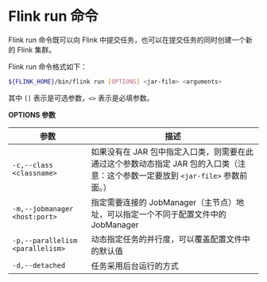 # Flink run 命令

Flink run 命令既可以向 Flink 中提交任务，也可以在提交任务的同时创建一个新的 Flink 集群。

Flink run 命令格式如下：

```bash
${FLINK_HOME}/bin/flink run [OPTIONS] <jar-file> <arguments>
```

其中 `[]` 表示是可选参数，`<>` 表示是必填参数。

**OPTIONS 参数**

| 参数                               | 描述                                                                           |
|----------------------------------|------------------------------------------------------------------------------|
| `-c,--class <classname>`         | 如果没有在 JAR 包中指定入口类，则需要在此通过这个参数动态指定 JAR 包的入口类（注意：这个参数一定要放到 `<jar-file>` 参数前面。） |
| `-m,--jobmanager <host:port>`    | 指定需要连接的 JobManager（主节点）地址，可以指定一个不同于配置文件中的 JobManager                         |
| `-p,--parallelism <parallelism>` | 动态指定任务的并行度，可以覆盖配置文件中的默认值                                                     |
| `-d,--detached`                  | 任务采用后台运行的方式                                                                  |